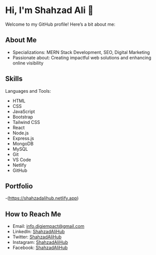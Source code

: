 # Hi, I'm Shahzad Ali 👋

Welcome to my GitHub profile! Here’s a bit about me:

## About Me
- Specializations: MERN Stack Development, SEO, Digital Marketing
- Passionate about: Creating impactful web solutions and enhancing online visibility

## Skills
Languages and Tools:
- HTML
- CSS
- JavaScript
- Bootstrap
- Tailwind CSS
- React
- Node.js
- Express.js
- MongoDB
- MySQL
- Git
- VS Code
- Netlify
- GitHub

## Portfolio
-(https://shahzadalihub.netlify.app)
## How to Reach Me
- Email: info.digiempact@gmail.com
- LinkedIn: [ShahzadAliHub](https://www.linkedin.com/in/shahzadalihub/)
- Twitter: [ShahzadAliHub](https://twitter.com/shahzadalihub)
- Instagram: [ShahzadAliHub](https://www.instagram.com/shahzadalihub/)
- Facebook: [ShahzadAliHub](https://www.facebook.com/shahzadalihub)
